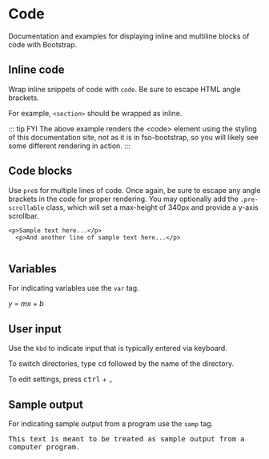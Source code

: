 # Code

<p class="lead">Documentation and examples for displaying inline and multiline blocks of code with Bootstrap.</p>

## Inline code

Wrap inline snippets of code with `code`. Be sure to escape HTML angle brackets.

<Example>
  <p>For example, <code>&lt;section&gt;</code> should be wrapped as inline.</p>
</Example>

::: tip FYI
The above example renders the &lt;code&gt; element using the styling of this documentation site, not as it is in fso-bootstrap, so you will likely see some different rendering in action.
:::

## Code blocks

Use `pre`s for multiple lines of code. Once again, be sure to escape any angle brackets in the code for proper rendering. You may optionally add the `.pre-scrollable` class, which will set a max-height of 340px and provide a y-axis scrollbar.

<Example>
  <pre><code>&lt;p&gt;Sample text here...&lt;/p&gt;
  &lt;p&gt;And another line of sample text here...&lt;/p&gt;
  </code></pre>
</Example>

## Variables

For indicating variables use the `var` tag.

<Example>
  <p><var>y</var> = <var>m</var><var>x</var> + <var>b</var></p>
</Example>

## User input

Use the `kbd` to indicate input that is typically entered via keyboard.

<Example>
  <p>To switch directories, type <kbd>cd</kbd> followed by the name of the directory.<br></p>
  <p>To edit settings, press <kbd>ctrl</kbd> + <kbd>,</kbd></p>
</Example>

## Sample output

For indicating sample output from a program use the `samp` tag.

<Example>
  <p><samp>This text is meant to be treated as sample output from a computer program.</samp></p>
</Example>
